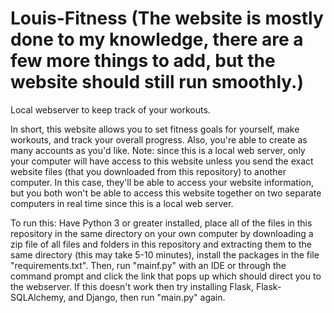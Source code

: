 # Louis-Fitness (The website is mostly done to my knowledge, there are a few more things to add, but the website should still run smoothly.)
Local webserver to keep track of your workouts.

In short, this website allows you to set fitness goals for yourself, make workouts, and track your overall progress. Also, you're able to create as many accounts as you'd like. Note: since
this is a local web server, only your computer will have access to this website unless you send the exact website files (that you downloaded from this repository) to another computer. In this case, they'll be able to access your website information, but you both won't be able to access this website together on two separate computers in real time since this is a local web server.

To run this: Have Python 3 or greater installed, place all of the files in this repository in the same directory on your own computer by downloading a zip file of all files and folders in this repository and extracting them to the same directory (this may take 5-10 minutes), install the packages in the file "requirements.txt". Then, run "mainf.py" with an IDE or through the command prompt and click the link that pops up which should direct you to the webserver. If this doesn't work then try installing Flask, Flask-SQLAlchemy, and Django, then run "main.py" again.
